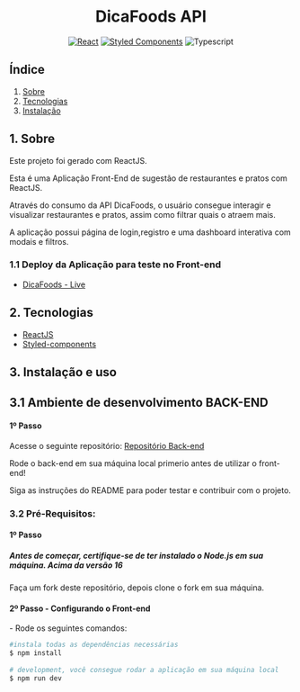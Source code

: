 <h1 align="center"> DicaFoods API</h1>

<div align="center">
  
[![React](https://img.shields.io/badge/-React-61DAFB?logo=react&logoColor=white)](https://reactjs.org/)
[![Styled Components](https://img.shields.io/badge/-Styled%20Components-DB7093?logo=styled-components&logoColor=white)](https://styled-components.com/)
![Typescript](https://img.shields.io/badge/TypeScript-007ACC?style=for-the-badge&logo=typescript&logoColor=fff) 	

</div>


<h2>Índice</h2>

1. [ Sobre ](#sobre)
2. [ Tecnologias](#techs)
3. [ Instalação ](#install)


<a name="sobre"></a>

## 1. Sobre
Este projeto foi gerado com ReactJS.

Esta é uma Aplicação Front-End de sugestão de restaurantes e pratos com ReactJS. 

Através do consumo da API DicaFoods, o usuário consegue interagir e visualizar restaurantes e pratos, assim como filtrar quais o atraem mais.

A aplicação possui página de login,registro e uma dashboard interativa com modais e filtros.

### 1.1 Deploy da Aplicação para teste no Front-end

- <a name="DicaFoods" href="https://grao-app.vercel.app/" target="_blank">DicaFoods - Live</a>

<a name="techs"></a>

## 2. Tecnologias

- <a name="react" href="https://react.dev/" target="_blank">ReactJS</a>
- <a name="styled" href="https://styled-components.com/" target="_blank">Styled-components</a>

<a name="install"></a>
## 3. Instalação e uso

## 3.1 Ambiente de desenvolvimento BACK-END
  <h4>1º Passo</h4>
  <p>Acesse o seguinte repositório: <a name="backend" href="https://github.com/joaobuga35/backend-graodireto" target="_blank">Repositório Back-end</a> </p>
  <p>Rode o back-end em sua máquina local primerio antes de utilizar o front-end!</p>
  <p>Siga as instruções do README para poder testar e contribuir com o projeto.</p>

### 3.2 Pré-Requisitos:
  <h4>1º Passo</h4>
  <h5>Antes de começar, certifique-se de ter instalado o Node.js em sua máquina. Acima da versão 16</h3>
  <p>Faça um fork deste repositório, depois clone o fork em sua máquina.</p>


  <h4>2º Passo - Configurando o Front-end</h4>
  - Rode os seguintes comandos: 
  
  ```bash
  #instala todas as dependências necessárias
  $ npm install
    
  # development, você consegue rodar a aplicação em sua máquina local
  $ npm run dev
  ```

